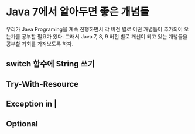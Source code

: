 # Java 7에서 알아두면 좋은 개념들
우리가 Java Programing을 계속 진행하면서 각 버전 별로 어떤 개념들이 추가되어 오는가를 공부할 필요가 있다. 그래서 Java 7, 8, 9 버전 별로 개선이 되고 있는 개념들을 공부할 기회를 가져보도록 하자.
## switch 함수에 String 쓰기
## Try-With-Resource
## Exception in |
## Optional
